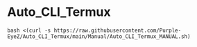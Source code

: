# Auto_CLI_Termux

`bash <(curl -s https://raw.githubusercontent.com/Purple-EyeZ/Auto_CLI_Termux/main/Manual/Auto_CLI_Termux_MANUAL.sh)`
